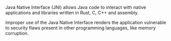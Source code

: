 Java Native Interface (JNI) allows Java code to interact with native applications and libraries written in Rust, C, 
C++ and assembly.

Improper use of the Java Native Interface renders the application vulnerable to security flaws present in other
programming languages, like memory corruption.
